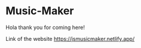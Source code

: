 # Music-Maker
Hola thank you for coming here!

Link of the website
https://jsmusicmaker.netlify.app/


